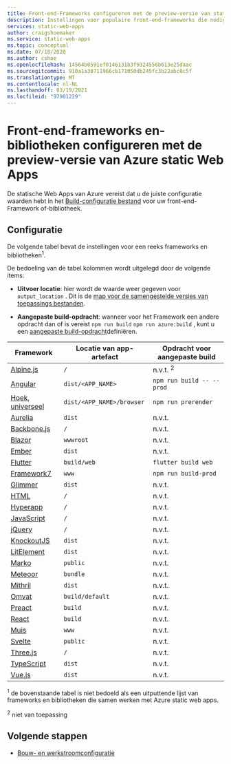 ```yaml
---
title: Front-end-Frameworks configureren met de preview-versie van statische Web Apps van Azure
description: Instellingen voor populaire front-end-frameworks die nodig zijn voor statische Azure-Web Apps
services: static-web-apps
author: craigshoemaker
ms.service: static-web-apps
ms.topic: conceptual
ms.date: 07/18/2020
ms.author: cshoe
ms.openlocfilehash: 14564b0591ef0146131b3f9324556b613e25daac
ms.sourcegitcommit: 910a1a38711966cb171050db245fc3b22abc8c5f
ms.translationtype: MT
ms.contentlocale: nl-NL
ms.lasthandoff: 03/19/2021
ms.locfileid: "97901229"
---
```

# <a name="configure-front-end-frameworks-and-libraries-with-azure-static-web-apps-preview"></a>Front-end-frameworks en-bibliotheken configureren met de preview-versie van Azure static Web Apps

De statische Web Apps van Azure vereist dat u de juiste configuratie waarden hebt in het [Build-configuratie bestand](github-actions-workflow.md) voor uw front-end-Framework of-bibliotheek.

## <a name="configuration"></a>Configuratie

De volgende tabel bevat de instellingen voor een reeks frameworks en bibliotheken<sup>1</sup>.

De bedoeling van de tabel kolommen wordt uitgelegd door de volgende items:

- **Uitvoer locatie**: hier wordt de waarde weer gegeven voor `output_location` . Dit is de [map voor de samengestelde versies van toepassings bestanden](github-actions-workflow.md#build-and-deploy).

- **Aangepaste build-opdracht**: wanneer voor het Framework een andere opdracht dan of is vereist `npm run build` `npm run azure:build` , kunt u een [aangepaste build-opdracht](github-actions-workflow.md#custom-build-commands)definiëren.

| Framework | Locatie van app-artefact | Opdracht voor aangepaste build |
|--|--|--|
| [Alpine.js](https://github.com/alpinejs/alpine/) | `/` | n.v.t. <sup>2</sup> |
| [Angular](https://angular.io/) | `dist/<APP_NAME>` | `npm run build -- --prod` |
| [Hoek, universeel](https://angular.io/guide/universal) | `dist/<APP_NAME>/browser` | `npm run prerender` |
| [Aurelia](https://aurelia.io/) | `dist` | n.v.t. |
| [Backbone.js](https://backbonejs.org/) | `/` | n.v.t. |
| [Blazor](https://dotnet.microsoft.com/apps/aspnet/web-apps/blazor) | `wwwroot` | n.v.t. |
| [Ember](https://emberjs.com/) | `dist` | n.v.t. |
| [Flutter](https://flutter.dev/) | `build/web` | `flutter build web` |
| [Framework7](https://framework7.io/) | `www` | `npm run build-prod` |
| [Glimmer](https://glimmerjs.com/) | `dist` | n.v.t. |
| [HTML](https://developer.mozilla.org/docs/Web/HTML) | `/` | n.v.t. |
| [Hyperapp](https://hyperapp.dev/) | `/` | n.v.t. |
| [JavaScript](https://developer.mozilla.org/docs/Web/javascript) | `/` | n.v.t. |
| [jQuery](https://jquery.com/) | `/` | n.v.t. |
| [KnockoutJS](https://knockoutjs.com/) | `dist` | n.v.t. |
| [LitElement](https://lit-element.polymer-project.org/) | `dist` | n.v.t. |
| [Marko](https://markojs.com/) | `public` | n.v.t. |
| [Meteoor](https://www.meteor.com/) | `bundle` | n.v.t. |
| [Mithril](https://mithril.js.org/) | `dist` | n.v.t. |
| [Omvat](https://www.polymer-project.org/) | `build/default` | n.v.t. |
| [Preact](https://preactjs.com/) | `build` | n.v.t. |
| [React](https://reactjs.org/) | `build` | n.v.t. |
| [Muis](https://stenciljs.com/) | `www` | n.v.t. |
| [Svelte](https://svelte.dev/) | `public` | n.v.t. |
| [Three.js](https://threejs.org/) | `/` | n.v.t. |
| [TypeScript](https://www.typescriptlang.org/) | `dist` | n.v.t. |
| [Vue.js](https://vuejs.org/) | `dist` | n.v.t. |

<sup>1</sup> de bovenstaande tabel is niet bedoeld als een uitputtende lijst van frameworks en bibliotheken die samen werken met Azure static web apps.

<sup>2</sup> niet van toepassing

## <a name="next-steps"></a>Volgende stappen

- [Bouw- en werkstroomconfiguratie](github-actions-workflow.md)
